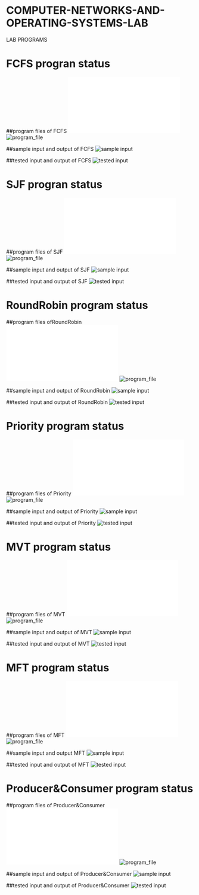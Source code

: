 # COMPUTER-NETWORKS-AND-OPERATING-SYSTEMS-LAB
LAB PROGRAMS
# FCFS progran status
##program files of FCFS
![program file](EXPERIMENT1A/fcfs1.c)
![program_file](EXPERIMENT1A/PROGRAM1A.jpeg)

##sample input and output of FCFS
![sample input](EXPERIMENT1A/PROGRAM1ASAMPLEOUTPUT.jpeg)

##tested input and output of FCFS
![tested input](EXPERIMENT1A/PROGRAM1AOUTPUT.jpeg)

# SJF progran status
##program files of SJF
![program file](EXPERIMENT1B/sjf.c)
![program_file](EXPERIMENT1B/PROGRAM1B.jpeg)

##sample input and output of SJF
![sample input](EXPERIMENT1B/PROGRAM1BSAMPLEOUTPUT.jpeg)

##tested input and output of SJF
![tested input](EXPERIMENT1B/PROGRAM1BOUTPUT.jpeg)
# RoundRobin program status

##program files ofRoundRobin
![program file](EXPERIMENT1C/roundrobin_code_599.c)
![program_file](EXPERIMENT1C/roundrobin_code_599.png)

##sample input and output of RoundRobin
![sample input](EXPERIMENT1C/roundrobin_io_599.png)

##tested input and output of RoundRobin
![tested input](EXPERIMENT1C/roundrobin_eo_599.png)

# Priority program status

##program files of Priority
![program file](EXPERIMENT1D/prioritycode_599.c)
![program_file](EXPERIMENT1D/prority_code_599.png)

##sample input and output of Priority
![sample input](EXPERIMENT1D/prority_io_599.png)

##tested input and output of Priority
![tested input](EXPERIMENT1D/prority_eo_599.png)

# MVT program status

##program files of MVT
![program file](EXPERIMENT10/MVTcode.c)
![program_file](EXPERIMENT10/MVT_code_599.jpeg)

##sample input and output of MVT
![sample input](EXPERIMENT10/MVT_IO1_599.jpeg)

##tested input and output of MVT
![tested input](EXPERIMENT10/MVT_EO_599.jpeg)


# MFT program status

##program files of MFT
![program file](EXPERIMENT10/MFTcode.c)
![program_file](EXPERIMENT10/MFT_code_599.jpeg)

##sample input and output MFT
![sample input](EXPERIMENT10/MFT_IO_599.jpeg)

##tested input and output of MFT
![tested input](EXPERIMENT10/MFT_EO_599.jpeg)

# Producer&Consumer program status

##program files of Producer&Consumer
![program file](EXPERIMENT10P&C/Producer&Consumerfile.c)
![program_file](EXPERIMENT10P&C/Producer&Consumer_code_599.jpeg)

##sample input and output of Producer&Consumer
![sample input](EXPERIMENT10P&C/Producer&Consumer_IO_599.jpeg)

##tested input and output of Producer&Consumer
![tested input](EXPERIMENT10P&C/Producer&Consumer_EO_599.jpeg)
